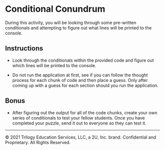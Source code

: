 # Conditional Conundrum  

During this activity, you will be looking through some pre-written conditionals and attempting to figure out what lines will be printed to the console.

## Instructions
* Look through the conditionals within the provided code and figure out which lines will be printed to the console.

* Do not run the application at first, see if you can follow the thought process for each chunk of code and then place a guess. Only after coming up with a guess for each section should you run the application.

## Bonus

* After figuring out the output for all of the code chunks, create your own series of conditionals to test your fellow students. Once you have completed your puzzle, send it out to everyone so they can test it.

---

© 2021 Trilogy Education Services, LLC, a 2U, Inc. brand. Confidential and Proprietary. All Rights Reserved.

